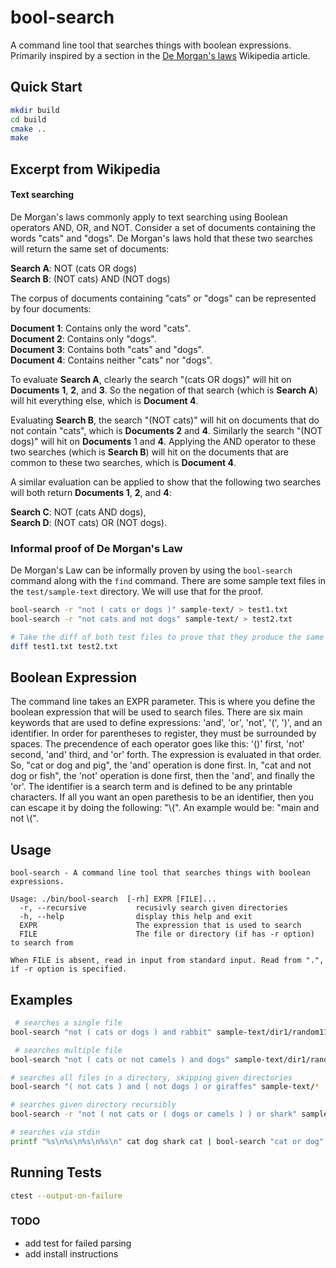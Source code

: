 # bool-search

A command line tool that searches things with boolean expressions. Primarily inspired by a section in the [De Morgan's laws](https://en.wikipedia.org/wiki/De_Morgan%27s_laws) Wikipedia article.

## Quick Start
```bash
mkdir build
cd build
cmake ..
make
```

## Excerpt from Wikipedia

#### Text searching
De Morgan's laws commonly apply to text searching using Boolean operators AND, OR, and NOT. Consider a set of documents containing the words "cats" and "dogs". De Morgan's laws hold that these two searches will return the same set of documents:  

**Search A**: NOT (cats OR dogs)  
**Search B**: (NOT cats) AND (NOT dogs)  

The corpus of documents containing "cats" or "dogs" can be represented by four documents:  

**Document 1**: Contains only the word "cats".  
**Document 2**: Contains only "dogs".  
**Document 3**: Contains both "cats" and "dogs".  
**Document 4**: Contains neither "cats" nor "dogs".  

To evaluate **Search A**, clearly the search "(cats OR dogs)" will hit on **Documents** **1**, **2**, and **3**. So the negation of that search (which is **Search A**) will hit everything else, which is **Document 4**.  

Evaluating **Search B**, the search "(NOT cats)" will hit on documents that do not contain "cats", which is **Documents 2** and **4**. Similarly the search "(NOT dogs)" will hit on **Documents** 1 and **4**. Applying the AND operator to these two searches (which is **Search B**) will hit on the documents that are common to these two searches, which is **Document 4**.  

A similar evaluation can be applied to show that the following two searches will both return **Documents 1**, **2**, and **4**:  

**Search C**: NOT (cats AND dogs),  
**Search D**: (NOT cats) OR (NOT dogs).  

### Informal proof of De Morgan's Law
De Morgan's Law can be informally proven by using the `bool-search` command along with the `find` command. There are some sample text files in the `test/sample-text` directory. We will use that for the proof.
```bash
bool-search -r "not ( cats or dogs )" sample-text/ > test1.txt
bool-search -r "not cats and not dogs" sample-text/ > test2.txt

# Take the diff of both test files to prove that they produce the same output!
diff test1.txt test2.txt
```

## Boolean Expression
The command line takes an EXPR parameter. This is where you define the boolean expression that will be used to search files. There are six main keywords that are used to define expressions: 'and', 'or', 'not', '(', ')', and an identifier. In order for parentheses to register, they must be surrounded by spaces. The precendence of each operator goes like this: '()' first, 'not' second, 'and' third, and 'or' forth. The expression is evaluated in that order. So, "cat or dog and pig", the 'and' operation is done first. In, "cat and not dog or fish", the 'not' operation is done first, then the 'and', and finally the 'or'. The identifier is a search term and is defined to be any printable characters. If all you want an open parethesis to be an identifier, then you can escape it by doing the following: "\\(". An example would be: "main and not \\(".

## Usage
```
bool-search - A command line tool that searches things with boolean expressions.

Usage: ./bin/bool-search  [-rh] EXPR [FILE]...
  -r, --recursive           recusivly search given directories
  -h, --help                display this help and exit
  EXPR                      The expression that is used to search
  FILE                      The file or directory (if has -r option) to search from

When FILE is absent, read in input from standard input. Read from ".", if -r option is specified.

```

## Examples
```bash
 # searches a single file
bool-search "not ( cats or dogs ) and rabbit" sample-text/dir1/random111.txt

 # searches multiple file
bool-search "not ( cats or not camels ) and dogs" sample-text/dir1/random45.txt sample-text/random444.txt sample-text/random650.txt

# searches all files in a directory, skipping given directories
bool-search "( not cats ) and ( not dogs ) or giraffes" sample-text/*

# searches given directory recursibly
bool-search -r "not ( not cats or ( dogs or camels ) ) or shark" sample-text/

# searches via stdin
printf "%s\n%s\n%s\n%s\n" cat dog shark cat | bool-search "cat or dog"
```



## Running Tests
```bash
ctest --output-on-failure
```

### TODO
- add test for failed parsing
- add install instructions

